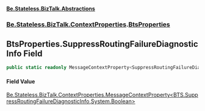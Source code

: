 #### [Be.Stateless.BizTalk.Abstractions](README.md 'README')
### [Be.Stateless.BizTalk.ContextProperties](Be.Stateless.BizTalk.ContextProperties.md 'Be.Stateless.BizTalk.ContextProperties').[BtsProperties](BtsProperties.md 'Be.Stateless.BizTalk.ContextProperties.BtsProperties')

## BtsProperties.SuppressRoutingFailureDiagnosticInfo Field

```csharp
public static readonly MessageContextProperty<SuppressRoutingFailureDiagnosticInfo,bool> SuppressRoutingFailureDiagnosticInfo;
```

#### Field Value
[Be.Stateless.BizTalk.ContextProperties.MessageContextProperty&lt;](MessageContextProperty_T,TR_.md 'Be.Stateless.BizTalk.ContextProperties.MessageContextProperty<T,TR>')[BTS.SuppressRoutingFailureDiagnosticInfo](https://docs.microsoft.com/en-us/dotnet/api/BTS.SuppressRoutingFailureDiagnosticInfo 'BTS.SuppressRoutingFailureDiagnosticInfo')[,](MessageContextProperty_T,TR_.md 'Be.Stateless.BizTalk.ContextProperties.MessageContextProperty<T,TR>')[System.Boolean](https://docs.microsoft.com/en-us/dotnet/api/System.Boolean 'System.Boolean')[&gt;](MessageContextProperty_T,TR_.md 'Be.Stateless.BizTalk.ContextProperties.MessageContextProperty<T,TR>')